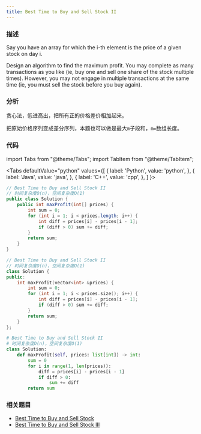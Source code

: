 ```yaml
---
title: Best Time to Buy and Sell Stock II
---
```


### 描述

Say you have an array for which the i-th element is the price of a given stock on day i.

Design an algorithm to find the maximum profit. You may complete as many transactions as you like (ie, buy one and sell one share of the stock multiple times). However, you may not engage in multiple transactions at the same time (ie, you must sell the stock before you buy again).

### 分析

贪心法，低进高出，把所有正的价格差价相加起来。

把原始价格序列变成差分序列，本题也可以做是最大`m`子段和，`m=`数组长度。

### 代码

import Tabs from "@theme/Tabs";
import TabItem from "@theme/TabItem";

<Tabs
defaultValue="python"
values={[
{ label: 'Python', value: 'python', },
{ label: 'Java', value: 'java', },
{ label: 'C++', value: 'cpp', },
]
}>
<TabItem value="java">

```java
// Best Time to Buy and Sell Stock II
// 时间复杂度O(n)，空间复杂度O(1)
public class Solution {
    public int maxProfit(int[] prices) {
        int sum = 0;
        for (int i = 1; i < prices.length; i++) {
            int diff = prices[i] - prices[i - 1];
            if (diff > 0) sum += diff;
        }
        return sum;
    }
}
```

</TabItem>
<TabItem value="cpp">

```cpp
// Best Time to Buy and Sell Stock II
// 时间复杂度O(n)，空间复杂度O(1)
class Solution {
public:
    int maxProfit(vector<int> &prices) {
        int sum = 0;
        for (int i = 1; i < prices.size(); i++) {
            int diff = prices[i] - prices[i - 1];
            if (diff > 0) sum += diff;
        }
        return sum;
    }
};
```

</TabItem>

<TabItem value="python">

```python
# Best Time to Buy and Sell Stock II
# 时间复杂度O(n)，空间复杂度O(1)
class Solution:
    def maxProfit(self, prices: list[int]) -> int:
        sum = 0
        for i in range(1, len(prices)):
            diff = prices[i] - prices[i - 1]
            if diff > 0:
                sum += diff
        return sum
```

</TabItem>
</Tabs>

### 相关题目

- [Best Time to Buy and Sell Stock](best-time-to-buy-and-sell-stock.md)
- [Best Time to Buy and Sell Stock III](../dp/best-time-to-buy-and-sell-stock-iii.md)

